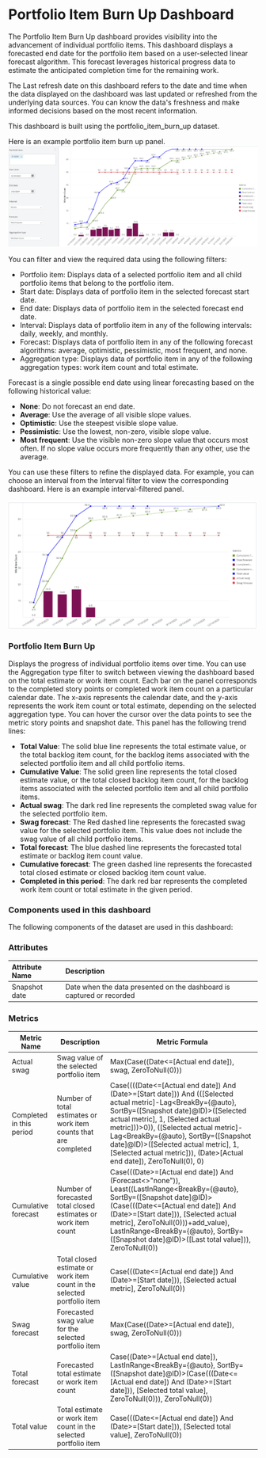 # Portfolio Item Burn Up Dashboard

The Portfolio Item Burn Up dashboard provides visibility into the advancement of individual portfolio items. This dashboard displays a forecasted end date for the portfolio item based on a user-selected linear forecast algorithm. This forecast leverages historical progress data to estimate the anticipated completion time for the remaining work.

The Last refresh date on this dashboard refers to the date and time when the data displayed on the dashboard was last updated or refreshed from the underlying data sources. You can know the data's freshness and make informed decisions based on the most recent information.

This dashboard is built using the portfolio_item_burn_up dataset.

Here is an example portfolio item burn up panel.
![Portfolio Item Burn Up](../images/portfolio_item_burn_up.PNG)

You can filter and view the required data using the following filters:
- Portfolio item: Displays data of a selected portfolio item and all child portfolio items that belong to the portfolio item.
- Start date: Displays data of portfolio item in the selected forecast start date.
- End date: Displays data of portfolio item in the selected forecast end date.
- Interval: Displays data of portfolio item in any of the following intervals: daily, weekly, and monthly.
- Forecast: Displays data of portfolio item in any of the following forecast algorithms: average, optimistic, pessimistic, most frequent, and none.
- Aggregation type: Displays data of portfolio item in any of the following aggregation types: work item count and total estimate.

Forecast is a single possible end date using linear forecasting based on the following historical value:
- **None**: Do not forecast an end date.
- **Average**: Use the average of all visible slope values.
- **Optimistic**: Use the steepest visible slope value.
- **Pessimistic**: Use the lowest, non-zero, visible slope value.
- **Most frequent**: Use the visible non-zero slope value that occurs most often. If no slope value occurs more frequently than any other, use the average.
 
You can use these filters to refine the displayed data. For example, you can choose an interval from the Interval filter to view the corresponding dashboard. Here is an example interval-filtered panel.

![portfolio Item Burn Up filtered panel](../images/portfolio_item_burn_up_filtered_panel.PNG)

### Portfolio Item Burn Up
Displays the progress of individual portfolio items over time. You can use the Aggregation type filter to switch between viewing the dashboard based on the total estimate or work item count. Each bar on the panel corresponds to the completed story points or completed work item count on a particular calendar date. The x-axis represents the calendar date, and the y-axis represents the work item count or total estimate, depending on the selected aggregation type. You can hover the cursor over the data points to see the metric story points and snapshot date. This panel has the following trend lines:

- **Total Value**: The solid blue line represents the total estimate value, or the total backlog item count, for the backlog items associated with the selected portfolio item and all child portfolio items. 
- **Cumulative Value**: The solid green line represents the total closed estimate value, or the total closed backlog item count, for the backlog items associated with the selected portfolio item and all child portfolio items. 
- **Actual swag**: The dark red line represents the completed swag value for the selected portfolio item.
- **Swag forecast**: The Red dashed line represents the forecasted swag value for the selected portfolio item. This value does not include the swag value of all child portfolio items.
-  **Total forecast**: The blue dashed line represents the forecasted total estimate or backlog item count value.
-  **Cumulative forecast**: The green dashed line represents the forecasted total closed estimate or closed backlog item count value.
-  **Completed in this period**: The dark red bar represents the completed work item count or total estimate in the given period.


### Components used in this dashboard
The following components of the dataset are used in this dashboard:

### Attributes
| Attribute Name  | Description |
|:-------------|:------------|
|Snapshot date|Date when the data presented on the dashboard is captured or recorded|


### Metrics
| Metric Name  | Description |Metric Formula|
|-------------|------------|-------------|
|Actual swag|Swag value of the selected portfolio item|Max(Case((Date<=[Actual end date]), swag, ZeroToNull(0)))|
|Completed in this period|Number of total estimates or work item counts that are completed|Case((((Date<=[Actual end date]) And (Date>=[Start date])) And (([Selected actual metric]-Lag<BreakBy={@auto}, SortBy=([Snapshot date]@ID)>([Selected actual metric], 1, [Selected actual metric]))>0)), ([Selected actual metric]-Lag<BreakBy={@auto}, SortBy=([Snapshot date]@ID)>([Selected actual metric], 1, [Selected actual metric])), (Date>[Actual end date]), ZeroToNull(0), 0)|
|Cumulative forecast|Number of forecasted total closed estimates or work item count|Case(((Date>=[Actual end date]) And (Forecast<>"none")), Least((LastInRange<BreakBy={@auto}, SortBy=([Snapshot date]@ID)>(Case(((Date<=[Actual end date]) And (Date>=[Start date])), [Selected actual metric], ZeroToNull(0)))+add_value), LastInRange<BreakBy={@auto}, SortBy=([Snapshot date]@ID)>([Last total value])), ZeroToNull(0))|
|Cumulative value| Total closed estimate or work item count in the selected portfolio item|Case(((Date<=[Actual end date]) And (Date>=[Start date])), [Selected actual metric], ZeroToNull(0))|
|Swag forecast|Forecasted swag value for the selected portfolio item|Max(Case((Date>=[Actual end date]), swag, ZeroToNull(0)))| 
|Total forecast|Forecasted total estimate or work item count|Case((Date>=[Actual end date]), LastInRange<BreakBy={@auto}, SortBy=([Snapshot date]@ID)>(Case(((Date<=[Actual end date]) And (Date>=[Start date])), [Selected total value], ZeroToNull(0))), ZeroToNull(0))|
|Total value|Total estimate or work item count in the selected portfolio item|Case(((Date<=[Actual end date]) And (Date>=[Start date])), [Selected total value], ZeroToNull(0))|


